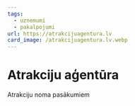 ```yaml
---
tags:
  - uznemumi
  - pakalpojumi
url: https://atrakcijuagentura.lv
card_image: /atrakcijuagentura.lv.webp
---
```


# Atrakciju aģentūra

Atrakciju noma pasākumiem
